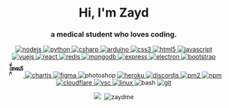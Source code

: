 <h1 align="center">Hi, I'm Zayd</h1>
<h3 align="center">a medical student who loves coding.</h3>
<p align="center">
    <a text-decoration="none" href="https://nodejs.org/" title="Node.js">
        <img src="https://devicons.github.io/devicon/devicon.git/icons/nodejs/nodejs-original-wordmark.svg" alt="nodejs" width="40" height="40" />
    </a>
    <a href="https://www.python.org/" title="Python">
        <img src="https://devicons.github.io/devicon/devicon.git/icons/python/python-original.svg" alt="python" width="40" height="40" />
    </a>
    <a href="https://docs.microsoft.com/en-us/dotnet/csharp/" title="CSharp">
        <img src="https://devicons.github.io/devicon/devicon.git/icons/csharp/csharp-original.svg" alt="csharp" width="40" height="40" />
    </a>
    <a href="https://www.arduino.cc/" title="Arduino">
        <img src="https://www.arduino.cc/en/uploads/Trademark/ARDUINO_logo.jpg" alt="arduino" width="40" />
    </a>
    <a href="https://www.w3.org/TR/CSS2/" title="Cascading Style Sheet">
        <img src="https://devicons.github.io/devicon/devicon.git/icons/css3/css3-original-wordmark.svg" alt="css3" width="40" height="40" />
    </a>
    <a href="https://html.spec.whatwg.org/" title="HyperText Markup Language">
        <img src="https://devicons.github.io/devicon/devicon.git/icons/html5/html5-original-wordmark.svg" alt="html5" width="40" height="40" />
    </a>
    <a href="https://en.wikipedia.org/wiki/JavaScript" title="JavaScript">
        <img src="https://devicons.github.io/devicon/devicon.git/icons/javascript/javascript-original.svg" alt="javascript" width="40" height="40" />
    </a>
    <a href="https://vuejs.org/" title="VueJs">
        <img src="https://devicons.github.io/devicon/devicon.git/icons/vuejs/vuejs-original-wordmark.svg" alt="vuejs" width="40" height="40" />
    </a>
    <a href="https://reactjs.org/" title="ReactJs">
        <img src="https://devicons.github.io/devicon/devicon.git/icons/react/react-original-wordmark.svg" alt="react" width="40" height="40" />
    </a>
    <a href="https://redis.io/" title="Redis">
        <img src="https://devicons.github.io/devicon/devicon.git/icons/redis/redis-original-wordmark.svg" alt="redis" width="40" height="40" />
    </a>
    <a href="https://www.mongodb.com/" title="MongoDB">
        <img src="https://devicons.github.io/devicon/devicon.git/icons/mongodb/mongodb-original-wordmark.svg" alt="mongodb" width="40" height="40" />
    </a>
    <a href="http://expressjs.com/" title="ExpressJs">
        <img src="https://devicons.github.io/devicon/devicon.git/icons/express/express-original-wordmark.svg" alt="express" width="40" height="40" />
    </a>
    <a href="https://www.electronjs.org/" title="ElectronJs">
        <img src="https://devicons.github.io/devicon/devicon.git/icons/electron/electron-original.svg" alt="electron" width="40" height="40" />
    </a>
    <a href="https://getbootstrap.com/" title="Bootstrap">
        <img src="https://devicons.github.io/devicon/devicon.git/icons/bootstrap/bootstrap-plain.svg" alt="bootstrap" width="40" height="40" />
    </a>
    <a href="https://canvasjs.com/" title="CanvasJs">
        <img src="https://raw.githubusercontent.com/Hardik0307/Hardik0307/master/assets/canvasjs-charts.svg" alt="canvasjs" width="40" height="40" />
    </a>
    <a href="https://www.chartjs.org/" title="ChartJS">
        <img src="https://www.chartjs.org/media/logo-title.svg" alt="chartjs" width="40" height="40" />
    </a>
    <a href="https://www.figma.com/" title="Figma">
        <img src="https://www.vectorlogo.zone/logos/figma/figma-icon.svg" alt="figma" width="40" height="40" />
    </a>
    <img src="https://devicons.github.io/devicon/devicon.git/icons/photoshop/photoshop-plain.svg" alt="photoshop" width="40" height="40" />
    <a href="https://heroku.com/" title="Heroku">
        <img src="https://brand.heroku.com/static/media/heroku-logotype-vertical.f7e1193f.svg" alt="heroku" width="40" height="40" />
    </a>
    <a href="https://discord.js.org/" title="DiscordJs">
        <img src="https://discord.js.org/static/logo-square.png" alt="discordjs" width="40" height="40" />
    </a>
    <a href="https://pm2.keymetrics.io/" title="PM2">
        <img src="https://cdn.opsmatters.com/sites/default/files/logos/pm2-thumb.png" alt="pm2" width="40" height="40" />
    </a>
    <a href="https://www.npmjs.com/" title="Node Package Manager">
        <img src="https://clipground.com/images/npm-logo-png-6.png" alt="npm" width="40" height="40" />
    </a>
    <a href="https://cloudflare.org" title="Cloudflare">
        <img src="https://www.cloudflare.com/img/cf-facebook-card.png" alt="cloudflare" width="40" height="40" />
    </a>
    <a href="https://code.visualstudio.com/" title="Visual Studio Code">
        <img src="https://upload.wikimedia.org/wikipedia/commons/thumb/9/9a/Visual_Studio_Code_1.35_icon.svg/1200px-Visual_Studio_Code_1.35_icon.svg.png" alt="vsc" width="40" height="40" />
    </a>
    <a href="https://www.linuxfoundation.org/" title="Linux">
        <img src="https://devicons.github.io/devicon/devicon.git/icons/linux/linux-original.svg" alt="linux" width="40" height="40" />
    </a>
    <a title="Bash">
        <img src="https://www.vectorlogo.zone/logos/gnu_bash/gnu_bash-icon.svg" alt="bash" width="40" height="40" />
    </a>
    <a href="https://git-scm.com/" title="Git">
        <img src="https://www.vectorlogo.zone/logos/git-scm/git-scm-icon.svg" alt="git" width="40" height="40" />
    </a>
</p>
<p align="center">
    <img height="150px" src="https://github-readme-stats.vercel.app/api?username=Zaydme&show_icons=true&count_private=true&theme=radical&hide=issues,contribs" />&nbsp;
    <img height="150px" src="https://github-readme-stats.vercel.app/api/top-langs/?username=zaydme&layout=compact&count_private=true&theme=radical" alt="zaydme" />
</p>

